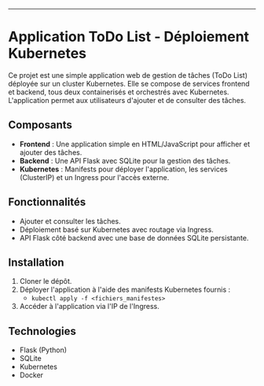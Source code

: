 
---

# Application ToDo List - Déploiement Kubernetes

Ce projet est une simple application web de gestion de tâches (ToDo List) déployée sur un cluster Kubernetes. Elle se compose de services frontend et backend, tous deux containerisés et orchestrés avec Kubernetes. L'application permet aux utilisateurs d'ajouter et de consulter des tâches.

## Composants

- **Frontend** : Une application simple en HTML/JavaScript pour afficher et ajouter des tâches.
- **Backend** : Une API Flask avec SQLite pour la gestion des tâches.
- **Kubernetes** : Manifests pour déployer l'application, les services (ClusterIP) et un Ingress pour l'accès externe.

## Fonctionnalités

- Ajouter et consulter les tâches.
- Déploiement basé sur Kubernetes avec routage via Ingress.
- API Flask côté backend avec une base de données SQLite persistante.

## Installation

1. Cloner le dépôt.
2. Déployer l'application à l'aide des manifests Kubernetes fournis :
   - `kubectl apply -f <fichiers_manifestes>`
3. Accéder à l'application via l'IP de l'Ingress.

## Technologies

- Flask (Python)
- SQLite
- Kubernetes
- Docker
